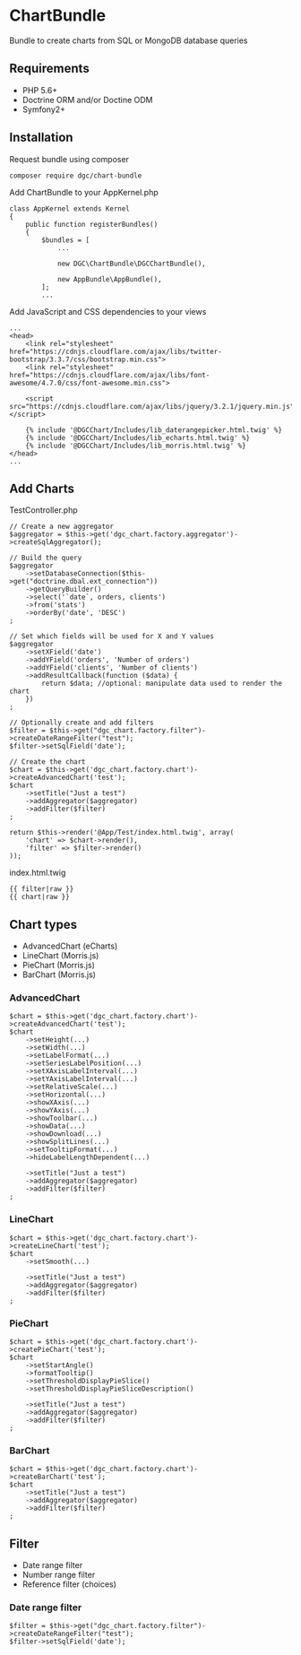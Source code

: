 # ChartBundle

Bundle to create charts from SQL or MongoDB database queries

## Requirements

- PHP 5.6+
- Doctrine ORM and/or Doctine ODM
- Symfony2+

## Installation

Request bundle using composer

    composer require dgc/chart-bundle
    
Add ChartBundle to your AppKernel.php

    class AppKernel extends Kernel
    {
        public function registerBundles()
        {
            $bundles = [
                ...
    
                new DGC\ChartBundle\DGCChartBundle(),
    
                new AppBundle\AppBundle(),
            ];
            ...
    
Add JavaScript and CSS dependencies to your views

    ...
    <head>
        <link rel="stylesheet" href="https://cdnjs.cloudflare.com/ajax/libs/twitter-bootstrap/3.3.7/css/bootstrap.min.css">
        <link rel="stylesheet" href="https://cdnjs.cloudflare.com/ajax/libs/font-awesome/4.7.0/css/font-awesome.min.css">
        
        <script src="https://cdnjs.cloudflare.com/ajax/libs/jquery/3.2.1/jquery.min.js"></script>
        
        {% include '@DGCChart/Includes/lib_daterangepicker.html.twig' %}
        {% include '@DGCChart/Includes/lib_echarts.html.twig' %}
        {% include '@DGCChart/Includes/lib_morris.html.twig' %}
    </head>
    ...
    
## Add Charts

TestController.php

    // Create a new aggregator
    $aggregator = $this->get('dgc_chart.factory.aggregator')->createSqlAggregator();
    
    // Build the query
    $aggregator
        ->setDatabaseConnection($this->get("doctrine.dbal.ext_connection"))
        ->getQueryBuilder()
        ->select('`date`, orders, clients')
        ->from('stats')
        ->orderBy('date', 'DESC')
    ;
    
    // Set which fields will be used for X and Y values 
    $aggregator
        ->setXField('date')
        ->addYField('orders', 'Number of orders')
        ->addYField('clients', 'Number of clients')
        ->addResultCallback(function ($data) {
            return $data; //optional: manipulate data used to render the chart
        })
    ;

    // Optionally create and add filters
    $filter = $this->get("dgc_chart.factory.filter")->createDateRangeFilter("test");
    $filter->setSqlField('date');

    // Create the chart
    $chart = $this->get('dgc_chart.factory.chart')->createAdvancedChart('test');
    $chart
        ->setTitle("Just a test")
        ->addAggregator($aggregator)
        ->addFilter($filter)
    ;

    return $this->render('@App/Test/index.html.twig', array(
        'chart' => $chart->render(),
        'filter' => $filter->render()
    ));
    
index.html.twig

    {{ filter|raw }}
    {{ chart|raw }}
    
## Chart types

- AdvancedChart (eCharts)
- LineChart (Morris.js)
- PieChart (Morris.js)
- BarChart (Morris.js)

### AdvancedChart

    $chart = $this->get('dgc_chart.factory.chart')->createAdvancedChart('test');
    $chart
        ->setHeight(...)
        ->setWidth(...)
        ->setLabelFormat(...)
        ->setSeriesLabelPosition(...)
        ->setXAxisLabelInterval(...)
        ->setYAxisLabelInterval(...)
        ->setRelativeScale(...)
        ->setHorizontal(...)
        ->showXAxis(...)
        ->showYAxis(...)
        ->showToolbar(...)
        ->showData(...)
        ->showDownload(...)
        ->showSplitLines(...)
        ->setTooltipFormat(...)
        ->hideLabelLengthDependent(...)
    
        ->setTitle("Just a test")
        ->addAggregator($aggregator)
        ->addFilter($filter)
    ;
    
### LineChart

    $chart = $this->get('dgc_chart.factory.chart')->createLineChart('test');
    $chart
        ->setSmooth(...)        
    
        ->setTitle("Just a test")
        ->addAggregator($aggregator)
        ->addFilter($filter)
    ;

### PieChart

    $chart = $this->get('dgc_chart.factory.chart')->createPieChart('test');
    $chart
        ->setStartAngle()
        ->formatTooltip()
        ->setThresholdDisplayPieSlice()
        ->setThresholdDisplayPieSliceDescription()        
    
        ->setTitle("Just a test")
        ->addAggregator($aggregator)
        ->addFilter($filter)
    ;

### BarChart

    $chart = $this->get('dgc_chart.factory.chart')->createBarChart('test');
    $chart
        ->setTitle("Just a test")
        ->addAggregator($aggregator)
        ->addFilter($filter)
    ;
    
## Filter

- Date range filter
- Number range filter
- Reference filter (choices)

### Date range filter

    $filter = $this->get("dgc_chart.factory.filter")->createDateRangeFilter("test");
    $filter->setSqlField('date');